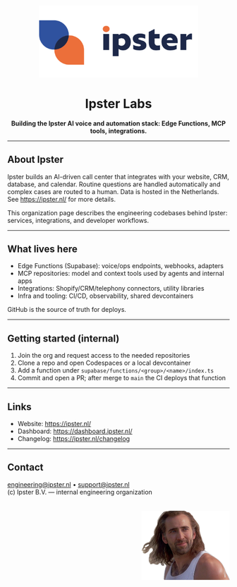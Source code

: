 <div align="center">
  <img src="./ipster_logo.png" alt="Ipster logo" width="360" />
  <h1>Ipster Labs</h1>
  <p><strong>Building the Ipster AI voice and automation stack: Edge Functions, MCP tools, integrations.</strong></p>
</div>

---

## About Ipster
Ipster builds an AI-driven call center that integrates with your website, CRM, database, and calendar. Routine questions are handled automatically and complex cases are routed to a human. Data is hosted in the Netherlands. See https://ipster.nl/ for more details.

This organization page describes the engineering codebases behind Ipster: services, integrations, and developer workflows.

---

## What lives here
- Edge Functions (Supabase): voice/ops endpoints, webhooks, adapters
- MCP repositories: model and context tools used by agents and internal apps
- Integrations: Shopify/CRM/telephony connectors, utility libraries
- Infra and tooling: CI/CD, observability, shared devcontainers

GitHub is the source of truth for deploys.

---

## Getting started (internal)
1. Join the org and request access to the needed repositories
2. Clone a repo and open Codespaces or a local devcontainer
3. Add a function under `supabase/functions/<group>/<name>/index.ts`
4. Commit and open a PR; after merge to `main` the CI deploys that function

---

## Links
- Website: https://ipster.nl/
- Dashboard: https://dashboard.ipster.nl/
- Changelog: https://ipster.nl/changelog

---

## Contact
engineering@ipster.nl • support@ipster.nl  
(c) Ipster B.V. — internal engineering organization

<p align="right">
  <img src="./Subject.png" alt="Subject" width="200" style="float: right; margin-top: 20px;">
</p>
